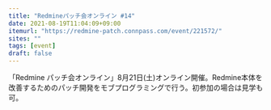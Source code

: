 ```yaml
---
title: "Redmineパッチ会オンライン #14"
date: 2021-08-19T11:04:09+09:00
itemurl: "https://redmine-patch.connpass.com/event/221572/"
sites: ""
tags: [event]
draft: false
---
```


「Redmine パッチ会オンライン」8月21日(土)オンライン開催。Redmine本体を改善するためのパッチ開発をモブプログラミングで行う。初参加の場合は見学も可。